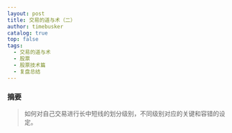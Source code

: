 ```yaml
---
layout: post
title: 交易的道与术（二）
author: timebusker
catalog: true
top: false
tags:
  - 交易的道与术
  - 股票
  - 股票技术篇
  - 复盘总结
---
```

### 摘要

> 如何对自己交易进行长中短线的划分级别，不同级别对应的关键和容错的设定。
> 




